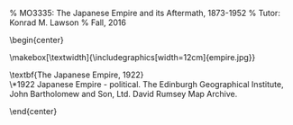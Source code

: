 % MO3335: The Japanese Empire and its Aftermath, 1873-1952
% Tutor: Konrad M. Lawson
% Fall, 2016

\begin{center}

\makebox[\textwidth]{\includegraphics[width=12cm]{empire.jpg}}


\textbf{The Japanese Empire, 1922}   
\\*1922 Japanese Empire - political. The Edinburgh Geographical Institute, John Bartholomew and Son, Ltd. David Rumsey Map Archive.

\end{center}

